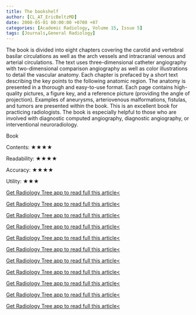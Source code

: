 ```yaml
---
title: The bookshelf
author: [CL_AT_EricBeltzMD]
date: 2008-05-01 00:00:00 +0700 +07
categories: [Academic Radiology, Volume 15, Issue 5]
tags: [Journals,General Radiology]
---
```

The book is divided into eight chapters covering the carotid and vertebral basilar circulations as well as the arch vessels and intracranial venous and arterial circulations. The text uses three-dimensional catheter angiography with two-dimensional comparison angiography as well as color illustrations to detail the vascular anatomy. Each chapter is prefaced by a short text describing the key points to the following anatomic region. The anatomy is presented in a thorough and easy-to-use format. Each page contains high-quality pictures, a figure key, and a reference picture (providing the angle of projection). Examples of aneurysms, arteriovenous malformations, fistulas, and tumors are presented within the book. This is an excellent book for practicing radiologists. The book is especially helpful to those who are involved with diagnostic computed angiography, diagnostic angiography, or interventional neuroradiology.

Book

Contents: ★★★★

Readability: ★★★★

Accuracy: ★★★★

Utility: ★★★

[Get Radiology Tree app to read full this article<](https://clinicalpub.com/app)

[Get Radiology Tree app to read full this article<](https://clinicalpub.com/app)

[Get Radiology Tree app to read full this article<](https://clinicalpub.com/app)

[Get Radiology Tree app to read full this article<](https://clinicalpub.com/app)

[Get Radiology Tree app to read full this article<](https://clinicalpub.com/app)

[Get Radiology Tree app to read full this article<](https://clinicalpub.com/app)

[Get Radiology Tree app to read full this article<](https://clinicalpub.com/app)

[Get Radiology Tree app to read full this article<](https://clinicalpub.com/app)

[Get Radiology Tree app to read full this article<](https://clinicalpub.com/app)

[Get Radiology Tree app to read full this article<](https://clinicalpub.com/app)

[Get Radiology Tree app to read full this article<](https://clinicalpub.com/app)